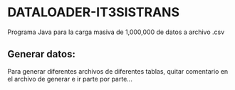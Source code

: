 # DATALOADER-IT3SISTRANS

Programa Java para la carga masiva de 1,000,000 de datos a archivo .csv


## Generar datos:
Para generar diferentes archivos de diferentes tablas, quitar comentario en el archivo de generar e ir parte por parte...
